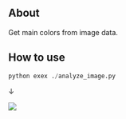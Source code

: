 ## About
Get main colors from image data.

## How to use

```python
python exex ./analyze_image.py
```

↓

![](https://github.com/szgk/get_main_color/blob/main/image.png)
